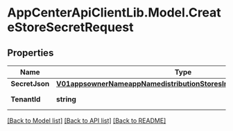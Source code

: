 # AppCenterApiClientLib.Model.CreateStoreSecretRequest
## Properties

Name | Type | Description | Notes
------------ | ------------- | ------------- | -------------
**SecretJson** | [**V01appsownerNameappNamedistributionStoresIntuneDetails1SecretJson**](V01appsownerNameappNamedistributionStoresIntuneDetails1SecretJson.md) |  | [optional] 
**TenantId** | **string** | the tenant id for user | [optional] 

[[Back to Model list]](../README.md#documentation-for-models) [[Back to API list]](../README.md#documentation-for-api-endpoints) [[Back to README]](../README.md)

